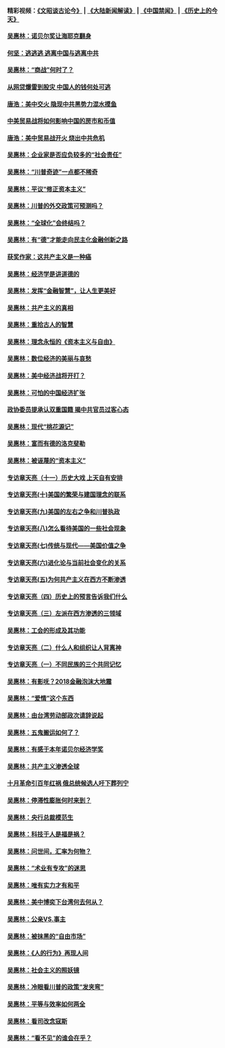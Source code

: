 #### 精彩视频：[《文昭谈古论今》](https://github.com/gfw-breaker/wenzhao/blob/master/README.md?t=12180031) | [《大陆新闻解读》](https://github.com/gfw-breaker/ntdtv-comedy/blob/master/README.md?t=12180031) | [《中国禁闻》](https://github.com/gfw-breaker/ntdtv-news/blob/master/README.md?t=12180031) | [《历史上的今天》](https://github.com/gfw-breaker/today-in-history/blob/master/README.md?t=12180031) 

#### [吴惠林：诺贝尔奖让海耶克翻身](../pages/nsc423/n10890049.md?t=12180031) 

#### [何坚：逃逃逃 逃离中国与逃离中共](../pages/nsc423/n10592891.md?t=12180031) 

#### [吴惠林：“商战”何时了？](../pages/nsc423/n10573558.md?t=12180031) 

#### [从网贷爆雷到股灾 中国人的钱何处可逃](../pages/nsc423/n10572800.md?t=12180031) 

#### [唐浩：美中交火 隐现中共黑势力混水摸鱼](../pages/nsc423/n10544040.md?t=12180031) 

#### [中美贸易战将如何影响中国的房市和币值](../pages/nsc423/n10543697.md?t=12180031) 

#### [唐浩：美中贸易战开火 烧出中共危机](../pages/nsc423/n10540126.md?t=12180031) 

#### [吴惠林：企业家是否应负较多的“社会责任”](../pages/nsc423/n10535022.md?t=12180031) 

#### [吴惠林：“川普奇迹”一点都不稀奇](../pages/nsc423/n10512808.md?t=12180031) 

#### [吴惠林：平议“修正资本主义”](../pages/nsc423/n10495724.md?t=12180031) 

#### [吴惠林：川普的外交政策可预测吗？](../pages/nsc423/n10462387.md?t=12180031) 

#### [吴惠林：“全球化”会终结吗？](../pages/nsc423/n10452838.md?t=12180031) 

#### [吴惠林：有“德”才能走向民主化金融创新之路](../pages/nsc423/n10432292.md?t=12180031) 

#### [获奖作家：这共产主义是一种癌](../pages/nsc423/n10431541.md?t=12180031) 

#### [吴惠林：经济学是讲道德的](../pages/nsc423/n10398014.md?t=12180031) 

#### [吴惠林：发挥“金融智慧”，让人生更美好](../pages/nsc423/n10375019.md?t=12180031) 

#### [吴惠林：共产主义的真相](../pages/nsc423/n10351394.md?t=12180031) 

#### [吴惠林：重拾古人的智慧](../pages/nsc423/n10337691.md?t=12180031) 

#### [吴惠林：理念永恒的《资本主义与自由》](../pages/nsc423/n10316274.md?t=12180031) 

#### [吴惠林：数位经济的美丽与哀愁](../pages/nsc423/n10292946.md?t=12180031) 

#### [吴惠林：美中经济战将开打？](../pages/nsc423/n10258825.md?t=12180031) 

#### [吴惠林：可怕的中国经济扩张](../pages/nsc423/n10219147.md?t=12180031) 

#### [政协委员提承认双重国籍 揭中共官员过客心态](../pages/nsc423/n10208809.md?t=12180031) 

#### [吴惠林：现代“桃花源记”](../pages/nsc423/n10185234.md?t=12180031) 

#### [吴惠林：富而有德的洛克斐勒](../pages/nsc423/n10142264.md?t=12180031) 

#### [吴惠林：被诬蔑的“资本主义”](../pages/nsc423/n10124816.md?t=12180031) 

#### [专访章天亮（十一）历史大戏 上天自有安排](../pages/nsc423/n10094905.md?t=12180031) 

#### [专访章天亮(十)美国的繁荣与建国理念的联系](../pages/nsc423/n10094899.md?t=12180031) 

#### [专访章天亮(九)美国的左右之争和川普执政](../pages/nsc423/n10094889.md?t=12180031) 

#### [专访章天亮(八)怎么看待美国的一些社会现象](../pages/nsc423/n10094857.md?t=12180031) 

#### [专访章天亮(七)传统与现代——美国价值之争](../pages/nsc423/n10093140.md?t=12180031) 

#### [专访章天亮(六)进化论与当前社会变化的关系](../pages/nsc423/n10092036.md?t=12180031) 

#### [专访章天亮(五)为何共产主义在西方不断渗透](../pages/nsc423/n10083620.md?t=12180031) 

#### [专访章天亮（四）历史上的预言告诉我们什么](../pages/nsc423/n10083606.md?t=12180031) 

#### [专访章天亮（三）左派在西方渗透的三领域](../pages/nsc423/n10081115.md?t=12180031) 

#### [吴惠林：工会的形成及其功能](../pages/nsc423/n10080633.md?t=12180031) 

#### [专访章天亮（二）什么人和组织让人背离神](../pages/nsc423/n10076637.md?t=12180031) 

#### [专访章天亮（一）不同民族的三个共同记忆](../pages/nsc423/n10074188.md?t=12180031) 

#### [吴惠林：有影呒？2018金融泡沫大地震](../pages/nsc423/n10040534.md?t=12180031) 

#### [吴惠林：“爱情”这个东西](../pages/nsc423/n10019423.md?t=12180031) 

#### [吴惠林：由台湾劳动部政次请辞说起](../pages/nsc423/n9979679.md?t=12180031) 

#### [吴惠林：五鬼搬运如何了？](../pages/nsc423/n9925338.md?t=12180031) 

#### [吴惠林：有感于本年诺贝尔经济学奖](../pages/nsc423/n9871883.md?t=12180031) 

#### [吴惠林：共产主义渗透全球](../pages/nsc423/n9812748.md?t=12180031) 

#### [十月革命引百年红祸 俄总统候选人吁下葬列宁](../pages/nsc423/n9810182.md?t=12180031) 

#### [吴惠林：停滞性膨胀何时来到？](../pages/nsc423/n9764136.md?t=12180031) 

#### [吴惠林：央行总裁模范生](../pages/nsc423/n9728134.md?t=12180031) 

#### [吴惠林：科技于人是福是祸？](../pages/nsc423/n9672982.md?t=12180031) 

#### [吴惠林：问世间，汇率为何物？](../pages/nsc423/n9621788.md?t=12180031) 

#### [吴惠林：“术业有专攻”的迷思](../pages/nsc423/n9580363.md?t=12180031) 

#### [吴惠林：唯有实力才有和平](../pages/nsc423/n9529599.md?t=12180031) 

#### [吴惠林：美中博奕下台湾何去何从？](../pages/nsc423/n9483598.md?t=12180031) 

#### [吴惠林：公亲VS.事主](../pages/nsc423/n9425637.md?t=12180031) 

#### [吴惠林：被抹黑的“自由市场”](../pages/nsc423/n9351545.md?t=12180031) 

#### [吴惠林：《人的行为》再现人间](../pages/nsc423/n9296339.md?t=12180031) 

#### [吴惠林：社会主义的照妖镜](../pages/nsc423/n9243460.md?t=12180031) 

#### [吴惠林：冷眼看川普的政策“发夹弯”](../pages/nsc423/n9120684.md?t=12180031) 

#### [吴惠林：平等与效率如何两全](../pages/nsc423/n9075430.md?t=12180031) 

#### [吴惠林：看司改念寇斯](../pages/nsc423/n9024915.md?t=12180031) 

#### [吴惠林：“看不见”的谁会在乎？](../pages/nsc423/n8977488.md?t=12180031) 

